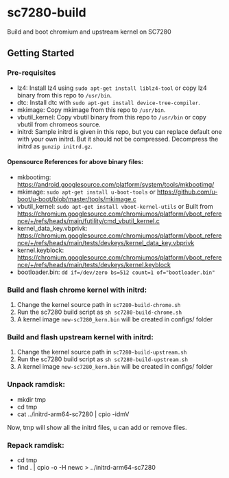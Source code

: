 # sc7280-build
Build and boot chromium and upstream kernel on SC7280

## Getting Started

### Pre-requisites

* lz4: Install lz4 using `sudo apt-get install liblz4-tool` or copy lz4 binary from this repo to `/usr/bin`.
* dtc: Install dtc with `sudo apt-get install device-tree-compiler`.
* mkimage: Copy mkimage from this repo to `/usr/bin`.
* vbutil_kernel: Copy vbutil binary from this repo to `/usr/bin` or copy vbutil from chromeos source.
* initrd: Sample initrd is given in this repo, but you can replace default one with your own initrd.
          But it should not be compressed. Decompress the initrd as `gunzip initrd.gz`.

#### Opensource References for above binary files:

* mkbootimg: https://android.googlesource.com/platform/system/tools/mkbootimg/
* mkimage: `sudo apt-get install u-boot-tools` or https://github.com/u-boot/u-boot/blob/master/tools/mkimage.c
* vbutil_kernel: `sudo apt-get install vboot-kernel-utils` or Built from https://chromium.googlesource.com/chromiumos/platform/vboot_reference/+/refs/heads/main/futility/cmd_vbutil_kernel.c
* kernel_data_key.vbprivk: https://chromium.googlesource.com/chromiumos/platform/vboot_reference/+/refs/heads/main/tests/devkeys/kernel_data_key.vbprivk
* kernel.keyblock: https://chromium.googlesource.com/chromiumos/platform/vboot_reference/+/refs/heads/main/tests/devkeys/kernel.keyblock
* bootloader.bin: `dd if=/dev/zero bs=512 count=1 of="bootloader.bin" `

### Build and flash chrome kernel with initrd:

1. Change the kernel source path in `sc7280-build-chrome.sh`
2. Run the sc7280 build script as `sh sc7280-build-chrome.sh`
3. A kernel image `new-sc7280_kern.bin` will be created in configs/ folder

### Build and flash upstream kernel with initrd:

1. Change the kernel source path in `sc7280-build-upstream.sh`
2. Run the sc7280 build script as `sh sc7280-build-upstream.sh`
3. A kernel image `new-sc7280_kern.bin` will be created in configs/ folder

### Unpack ramdisk:

* mkdir tmp
* cd tmp
* cat ../initrd-arm64-sc7280 | cpio -idmV

Now, tmp will show all the initrd files, u can add or remove files.

### Repack ramdisk:

* cd tmp
* find . | cpio -o -H newc > ../initrd-arm64-sc7280
